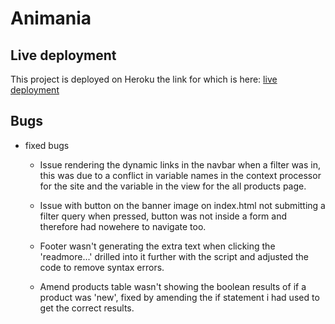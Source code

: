 # Animania

## Live deployment 

This project is deployed on Heroku 
the link for which is here: [live deployment](https://animania-175b65d61606.herokuapp.com/)

## Bugs 
- fixed bugs 
    - Issue rendering the dynamic links in the navbar when a filter was in, this was due to a conflict in variable names in the context processor for the site and the variable in the view for the all products page.
    
    - Issue with button on the banner image on index.html not submitting a filter query when pressed, button was not inside a form and therefore had nowehere to navigate too.

    - Footer wasn't generating the extra text when clicking the 'readmore...' drilled into it further with the script and adjusted the code to remove syntax errors. 

    - Amend products table wasn't showing the boolean results of if a product was 'new', fixed by amending the if statement i had used to get the correct results.

